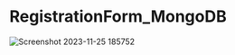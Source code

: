 # RegistrationForm_MongoDB
![Screenshot 2023-11-25 185752](https://github.com/hanishtharwani123/RegistrationForm_MongoDb/assets/104623869/42c7713a-0d04-41a1-ada6-4e15d259a39a)
